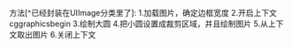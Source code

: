 方法[^已经封装在UIImage分类里了]:
1.加载图片，确定边框宽度
2.开启上下文
cggraphicsbegin
3.绘制大圆
4.把小圆设置成裁剪区域，并且绘制图片
5.从上下文取出图片
6.关闭上下文
